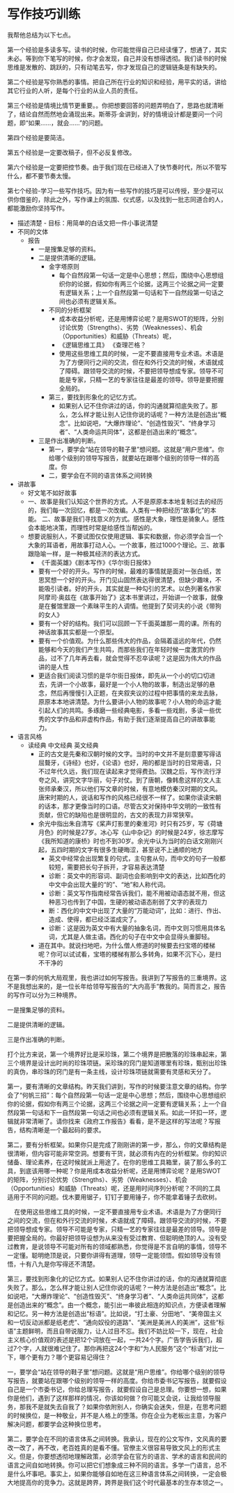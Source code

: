 # 写作技巧训练







我帮他总结为以下七点。



第一个经验是多读多写。读书的时候，你可能觉得自己已经读懂了，想通了，其实未必。等到你下笔写的时候，你才会发现，自己并没有想得透彻。我们读书的时候思维是发散的、跳跃的，只有动笔去写，你才发现自己的逻辑链条是有缺失的。



第二个经验是写你熟悉的事情。把自己所在行业的知识和经验，用平实的话，讲给其它行业的人听，是每个行业的从业人员的责任。



第三个经验是情境比情节更重要。。你把想要回答的问题弄明白了，思路也就清晰了，结论自然而然地会涌现出来。斯蒂芬·金讲到，好的情境设计都是要问一个问题，即“如果……，就会……”的问题。



第四个经验是要简洁。



第五个经验是一定要改稿子，但不必反复修改。



第六个经验是一定要把控节奏。由于我们现在已经进入了快节奏时代，所以不管写什么，都不要节奏太慢。



第七个经验-学习一些写作技巧。因为有一些写作的技巧是可以传授，至少是可以供你借鉴的，除此之外，写作课上的氛围、仪式感，以及找到一批志同道合的人，都能激励你坚持写作。



- 描述清楚 - 目标：用简单的白话文把一件小事说清楚
- 不同的文体
    - 报告
        - 一是搜集足够的资料。
        - 二是提供清晰的逻辑。
            - 金字塔原则
                - 每个自然段第一句话一定是中心思想；然后，围绕中心思想组织你的论据，假如你有两三个论据，这两三个论据之间一定要有逻辑关系；上一个自然段第一句话和下一自然段第一句话之间也必须有逻辑关系。
            - 不同的分析框架
                - 成本收益分析呢，还是用博弈论呢？是用SWOT的矩阵，分别讨论优势（Strengths）、劣势（Weaknesses）、机会（Opportunities）和威胁（Threats）呢，
                - 《逻辑思维工具》 《查理芒格？
                - 使用这些思维工具的时候，一定不要直接用专业术语。术语是为了方便同行之间的交流，但在和外行交流的时候，术语就成了障碍。跟领导交流的时候，不要把领导想成专家。领导不可能是专家，只精一艺的专家往往是最差的领导。领导是要把握全局的。
            - 第三，要找到形象化的记忆方式。
                - 如果别人记不住你讲过的话，你的沟通就算彻底失败了。那么，怎么样才能让别人记住你说的话呢？一种方法是创造出“概念”。比如说吧，“大爆炸理论”、“创造性毁灭”、“终身学习者”、“人类命运共同体”，这都是创造出来的“概念”。
        - 三是作出准确的判断。
            - 第一，要学会“站在领导的鞋子里”想问题。这就是“用户思维”。你给哪个级别的领导写报告，就要站在跟哪个级别的领导一样的高度。你
            - 二，要学会在不同的语言体系之间转换
- 讲故事
    - 好文笔不如好故事
    - 一、故事是我们认知这个世界的方式。人不是原原本本地复制过去的经历的，我们每一次回忆，都是一次改编。人类有一种把经历“故事化”的本能。 二、故事是我们寻找意义的方式。感性是大象，理性是骑象人。感性会本能地决策，而理性时常是给感性当帮凶的。
    - 想要说服别人，不要试图仅仅使用逻辑、事实和数据，你必须学会当一个大象的耳语者，用故事打动人心。一个故事，胜过1000个理论。三、故事跟隐喻一样，是一种极其经济的表达方式。
        - 《千面英雄》《剧本写作》《华尔街日报体》
        - 要有一个好的开头。写作的时候，最难的事情就是面对一张白纸，苦思冥想一个好的开头。开门见山固然表达得很清楚，但缺少趣味，不能吸引读者。好的开头，其实就是一种勾引的艺术。以色列著名作家阿摩司·奥兹在《故事开始了》这本书里讲过，开始讲一个故事，就像是在餐馆里跟一个素昧平生的人调情。他提到了契诃夫的小说《带狗的女人》
        - 要有一个好的结构。我们可以回顾一下千面英雄那一周的课。所有的神话故事其实都是一个原型。
        - 要有一个价值观。为什么那些伟大的作品，会隔着遥远的年代，仍然能够和今天的我们产生共鸣，而那些我们在年轻时候一度激赏的作品，过不了几年再去看，就会觉得不忍卒读呢？这是因为伟大的作品讲的是人性
        - 更适合我们阅读习惯的是华尔街日报体，即先从一个小的切口切进去，先讲一个小故事，最好是一个小人物的故事，制造出足够的悬念，然后再慢慢引入正题，在夹叙夹议的过程中把事情的来龙去脉，原原本本地讲清楚。为什么要讲小人物的故事呢？小人物的命运才能引起人们的共鸣。多琢磨一些经典电影，多看一些戏剧，多读一些优秀的文学作品和非虚构作品，有助于我们逐渐提高自己的讲故事能力。
- 语言风格
    - 读经典 中文经典 英文经典
        - 正的古文是先秦和汉朝时候的文字。当时的中文并不是刻意要写得诘屈聱牙，《诗经》也好，《论语》也好，用的都是当时的日常用语，只不过年代久远，我们现在读起来才觉得费劲。汉魏之后，写作流行浮夸之风，讲究文字华丽，句子对仗。到了唐朝，像韩愈这样的文人主张师承秦汉，所以他们写文章的时候，有意地模仿秦汉时期的文风。唐宋时期的人，说话和写作的风格已经很不一样了。如果你读读宋朝的话本，那才更像当时的口语。尽管古文对保持中华文明的一致性有贡献，但它的缺陷也是很明显的，古文的表现力非常狭窄。
        - 余光中指出朱自清写《桨声灯影里的秦淮河》时只有25岁，写《荷塘月色》的时候是27岁。冰心写《山中杂记》的时候是24岁，徐志摩写《我所知道的康桥》时也不到30岁。余光中认为当时的白话文刚刚兴起，五四时期的文字有很多生硬晦涩，甚至说不上通顺的地方
            - 英文中经常会出现繁复的句式，主句套从句，而中文的句子一般都较短，需要把长句子拆开，才容易表达清楚
            - 诊断：英文中的形容词、副词也会影响到中文的表达，比如西化的中文中会出现大量的“的”、“地”和人称代词。
            - 诊断：英文写作指南经常告诉我们，能不用被动语态就不用，但这种恶习也传到了中国，生硬的被动语态削弱了文字的表现力
            - 断：西化的中文中出现了大量的“万能动词”，比如：进行、作出、造成、使得，都已经泛滥成灾了。
            - 诊断：这是因为英文中有大量的抽象名词，而中文则习惯用具体名词，尤其是人做主语。西化的句子在中文中会显得头重脚轻。
        - 道在其中。就说扫地吧，为什么僧人修道的时候要去扫宝塔的楼梯呢？你可以试试看，宝塔的楼梯有那么多转角，如果不沉下心，是扫不干净的



在第一季的何帆大局观里，我也讲过如何写报告。我讲到了写报告的三重境界。这不是我想出来的，是一位长年给领导写报告的“大内高手”教我的。简而言之，报告的写作可以分为三种境界。



一是搜集足够的资料。

二是提供清晰的逻辑。

三是作出准确的判断。



打个比方来说，第一个境界好比是采珍珠，第二个境界是把散落的珍珠串起来，第三个境界是设计出时尚的珍珠项链。采珍珠的窍门是知道哪里有珍珠，甄别出珍珠的真伪，串珍珠的窍门是有一条主线，设计珍珠项链就需要有灵感和天分了。





第一，要有清晰的文章结构。昨天我们讲到，写作的时候要注意文章的结构。你学会了“何帆三招”：每个自然段第一句话一定是中心思想；然后，围绕中心思想组织你的论据，假如你有两三个论据，这两三个论据之间一定要有逻辑关系；上一个自然段第一句话和下一自然段第一句话之间也必须有逻辑关系。如此一环扣一环，逻辑就非常清晰了。请你找来《政府工作报告》看看，是不是这样的写法呢？写报告，结构清晰是一个最起码的要求。



第二，要有分析框架。如果你只是完成了刚刚讲的第一步，那么，你的文章结构是很清晰，但内容可能非常空洞。想要有干货，就必须有内在的分析框架。你的知识储备、理论素养，在这时候就派上用途了。在你的思维工具箱里，装了那么多的工具，到底该用哪一种呢？你是用成本收益分析呢，还是用博弈论呢？是用SWOT的矩阵，分别讨论优势（Strengths）、劣势（Weaknesses）、机会（Opportunities）和威胁（Threats）呢，还是用时间序列分析呢？不同的工具适用于不同的问题。伐木要用锯子，钉钉子要用锤子，你不能拿着锤子去砍树。



    在使用这些思维工具的时候，一定不要直接用专业术语。术语是为了方便同行之间的交流，但在和外行交流的时候，术语就成了障碍。跟领导交流的时候，不要把领导想成专家。领导不可能是专家，只精一艺的专家往往是最差的领导。领导是要把握全局的。你最好把领导设想为从来没有受过教育、但聪明绝顶的人。没有受过教育，是说领导不可能对所有的领域都熟悉，你觉得是不言自明的事情，领导不一定懂。聪明绝顶是说，只要你讲得有道理，领导一定能领悟。假如领导没有领悟，十有八九是你写得还不清楚。



第三，要找到形象化的记忆方式。如果别人记不住你讲过的话，你的沟通就算彻底失败了。那么，怎么样才能让别人记住你说的话呢？一种方法是创造出“概念”。比如说吧，“大爆炸理论”、“创造性毁灭”、“终身学习者”、“人类命运共同体”，这都是创造出来的“概念”。由一个概念，能引出一串彼此相连的知识点，方便读者理解和记忆。另一种方法是创造出“标语”。比如说，“打土豪、分田地”、“美帝国主义和一切反动派都是纸老虎”、“通向奴役的道路”、“美洲是美洲人的美洲”，这些“标语”主题鲜明，而且自带说服力，让人过目不忘。我们不妨比较一下，现在，社会主义核心价值观的表述是把12个词放在一起，一共24个字。广告学告诉我们，超过7个字，人就很难记住了。那你再把这24个字和“为人民服务”这个“标语”对比一下，哪个更有力？哪个更容易记得住？



一，要学会“站在领导的鞋子里”想问题。这就是“用户思维”。你给哪个级别的领导写报告，就要站在跟哪个级别的领导一样的高度。你给市委书记写报告，就要假设自己是一个市委书记，你给总理写报告，就要假设自己是总理。你要想一想，如果你是他们，遇到了这样那样的情况，你该如何做？你可能又会说，让我给领导服务，那我不是就失去自我了？如果你依附别人，你确实会迷失，但是，在思考问题的时候换位，是一种敬业，并不是人格上的堕落。你在企业为老板出主意，为客户解决问题，都要学会这种换位思考。



第二，要学会在不同的语言体系之间转换。我承认，现在的公文写作，文风真的要改一改了，再不改，老百姓真的是看不懂。官僚主义很容易导致文风上的形式主义。但是，你要想透彻地理解政策，必须学会在官方的语言、学术的语言和民间的语言之间自如地转换。你可以把它们想象成三种不同的语言。多学一门语言，总不是什么坏事吧。事实上，如果你能够自如地在这三种语言体系之间转换，一定会极大地提高你的竞争力。这就是跨界，跨界是我们这个时代最基本的生存本领之一。

